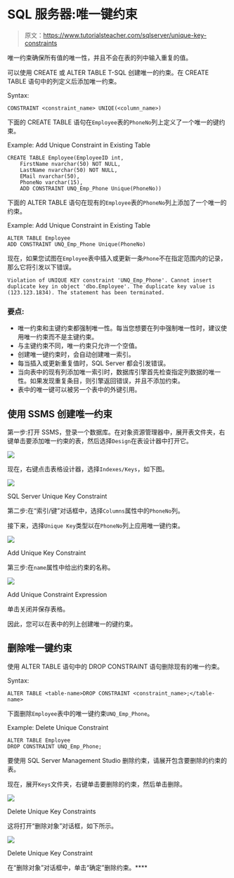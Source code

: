 # SQL 服务器:唯一键约束

> 原文：<https://www.tutorialsteacher.com/sqlserver/unique-key-constraints>

唯一约束确保所有值的唯一性，并且不会在表的列中输入重复的值。

可以使用 CREATE 或 ALTER TABLE T-SQL 创建唯一的约束。在 CREATE TABLE 语句中的列定义后添加唯一约束。

Syntax:

```
CONSTRAINT <constraint_name> UNIQE(<column_name>) 
```

下面的 CREATE TABLE 语句在`Employee`表的`PhoneNo`列上定义了一个唯一的键约束。

Example: Add Unique Constraint in Existing Table 

```
CREATE TABLE Employee(EmployeeID int,
    FirstName nvarchar(50) NOT NULL,  
    LastName nvarchar(50) NOT NULL, 
    EMail nvarchar(50),
    PhoneNo varchar(15),
    ADD CONSTRAINT UNQ_Emp_Phone Unique(PhoneNo)) 
```

下面的 ALTER TABLE 语句在现有的`Employee`表的`PhoneNo`列上添加了一个唯一的约束。

Example: Add Unique Constraint in Existing Table 

```
ALTER TABLE Employee   
ADD CONSTRAINT UNQ_Emp_Phone Unique(PhoneNo) 
```

现在，如果您试图在`Employee`表中插入或更新一条`Phone`不在指定范围内的记录，那么它将引发以下错误。

`Violation of UNIQUE KEY constraint 'UNQ_Emp_Phone'. Cannot insert duplicate key in object 'dbo.Employee'. The duplicate key value is (123.123.1834). The statement has been terminated.`

### 要点:

*   唯一约束和主键约束都强制唯一性。每当您想要在列中强制唯一性时，建议使用唯一约束而不是主键约束。
*   与主键约束不同，唯一约束只允许一个空值。
*   创建唯一键约束时，会自动创建唯一索引。
*   每当插入或更新重复值时，SQL Server 都会引发错误。
*   当向表中的现有列添加唯一索引时，数据库引擎首先检查指定列数据的唯一性。如果发现重复条目，则引擎返回错误，并且不添加约束。
*   表中的唯一键可以被另一个表中的外键引用。

## 使用 SSMS 创建唯一约束

第一步:打开 SSMS，登录一个数据库。在对象资源管理器中，展开表文件夹，右键单击要添加唯一约束的表，然后选择`Design`在表设计器中打开它。

[![](img/7d7ac7afdee792f77b0ddfcb3cc6d2e8.png)](../../Content/images/sqlserver/foreignkey1.png) 

现在，右键点击表格设计器，选择`Indexes/Keys`，如下图。

[![](img/f911f9f009092fa83958076665712643.png)](../../Content/images/sqlserver/unique1.png) 

SQL Server Unique Key Constraint



第二步:在“索引/键”对话框中，选择`Columns`属性中的`PhoneNo`列。

接下来，选择`Unique Key`类型以在`PhoneNo`列上应用唯一键约束。

[![](img/3562862ab6a82a176497c06f3093bc31.png)](../../Content/images/sqlserver/unique2.png)

Add Unique Key Constraint



第三步:在`name`属性中给出约束的名称。

[![](img/cda3518302fe8ac5268860871ecc71a9.png)](../../Content/images/sqlserver/unique3.png)

Add Unique Constraint Expression



单击关闭并保存表格。

因此，您可以在表中的列上创建唯一的键约束。

## 删除唯一键约束

使用 ALTER TABLE 语句中的 DROP CONSTRAINT 语句删除现有的唯一约束。

Syntax: 

```
ALTER TABLE <table-name>DROP CONSTRAINT <constraint_name>;</table-name> 
```

下面删除`Employee`表中的唯一键约束`UNQ_Emp_Phone`。

Example: Delete Unique Constraint 

```
ALTER TABLE Employee   
DROP CONSTRAINT UNQ_Emp_Phone; 
```

要使用 SQL Server Management Studio 删除约束，请展开包含要删除的约束的表。

现在，展开`Keys`文件夹，右键单击要删除的约束，然后单击删除。

[![](img/ce9895038f92559c751c1025f6600f04.png)](../../Content/images/sqlserver/unique4.png)

Delete Unique Key Constraints



这将打开“删除对象”对话框，如下所示。

[![](img/6d2dc44169c0ff50e63594fa314fa20f.png)](../../Content/images/sqlserver/unique5.png)

Delete Unique Key Constraint



在“删除对象”对话框中，单击“确定”删除约束。****